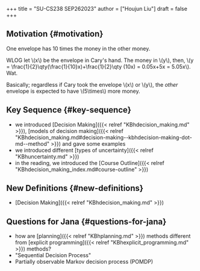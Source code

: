 +++
title = "SU-CS238 SEP262023"
author = ["Houjun Liu"]
draft = false
+++

## Motivation {#motivation}

One envelope has 10 times the money in the other money.

WLOG let \\(x\\) be the envelope in Cary's hand. The money in \\(y\\), then, \\(y = \frac{1}{2}\qty(\frac{1}{10}x)+\frac{1}{2}\qty (10x) = 0.05x+5x = 5.05x\\). Wat.

Basically; regardless if Cary took the envelope \\(x\\) or \\(y\\), the _other_ envelope is expected to have \\(5\times\\) more money.


## Key Sequence {#key-sequence}

-   we introduced [Decision Making]({{< relref "KBhdecision_making.md" >}}), [models of decision making]({{< relref "KBhdecision_making.md#decision-making--kbhdecision-making-dot-md--method" >}}) and gave some examples
-   we introduced different [types of uncertainty]({{< relref "KBhuncertainty.md" >}})
-   in the reading, we introduced the [Course Outline]({{< relref "KBhdecision_making_index.md#course-outline" >}})


## New Definitions {#new-definitions}

-   [Decision Making]({{< relref "KBhdecision_making.md" >}})


## Questions for Jana {#questions-for-jana}

-   how are [planning]({{< relref "KBhplanning.md" >}}) methods different from [explicit programming]({{< relref "KBhexplicit_programming.md" >}}) methods?
-   "Sequential Decision Process"
-   Partially observable Markov decision process (POMDP)
